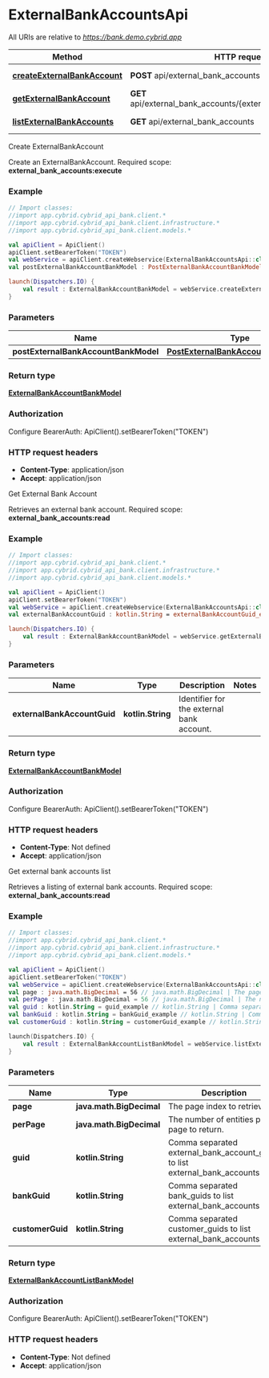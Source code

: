 # ExternalBankAccountsApi

All URIs are relative to *https://bank.demo.cybrid.app*

Method | HTTP request | Description
------------- | ------------- | -------------
[**createExternalBankAccount**](ExternalBankAccountsApi.md#createExternalBankAccount) | **POST** api/external_bank_accounts | Create ExternalBankAccount
[**getExternalBankAccount**](ExternalBankAccountsApi.md#getExternalBankAccount) | **GET** api/external_bank_accounts/{external_bank_account_guid} | Get External Bank Account
[**listExternalBankAccounts**](ExternalBankAccountsApi.md#listExternalBankAccounts) | **GET** api/external_bank_accounts | Get external bank accounts list



Create ExternalBankAccount

Create an ExternalBankAccount.  Required scope: **external_bank_accounts:execute**

### Example
```kotlin
// Import classes:
//import app.cybrid.cybrid_api_bank.client.*
//import app.cybrid.cybrid_api_bank.client.infrastructure.*
//import app.cybrid.cybrid_api_bank.client.models.*

val apiClient = ApiClient()
apiClient.setBearerToken("TOKEN")
val webService = apiClient.createWebservice(ExternalBankAccountsApi::class.java)
val postExternalBankAccountBankModel : PostExternalBankAccountBankModel =  // PostExternalBankAccountBankModel | 

launch(Dispatchers.IO) {
    val result : ExternalBankAccountBankModel = webService.createExternalBankAccount(postExternalBankAccountBankModel)
}
```

### Parameters

Name | Type | Description  | Notes
------------- | ------------- | ------------- | -------------
 **postExternalBankAccountBankModel** | [**PostExternalBankAccountBankModel**](PostExternalBankAccountBankModel.md)|  |

### Return type

[**ExternalBankAccountBankModel**](ExternalBankAccountBankModel.md)

### Authorization


Configure BearerAuth:
    ApiClient().setBearerToken("TOKEN")

### HTTP request headers

 - **Content-Type**: application/json
 - **Accept**: application/json


Get External Bank Account

Retrieves an external bank account.  Required scope: **external_bank_accounts:read**

### Example
```kotlin
// Import classes:
//import app.cybrid.cybrid_api_bank.client.*
//import app.cybrid.cybrid_api_bank.client.infrastructure.*
//import app.cybrid.cybrid_api_bank.client.models.*

val apiClient = ApiClient()
apiClient.setBearerToken("TOKEN")
val webService = apiClient.createWebservice(ExternalBankAccountsApi::class.java)
val externalBankAccountGuid : kotlin.String = externalBankAccountGuid_example // kotlin.String | Identifier for the external bank account.

launch(Dispatchers.IO) {
    val result : ExternalBankAccountBankModel = webService.getExternalBankAccount(externalBankAccountGuid)
}
```

### Parameters

Name | Type | Description  | Notes
------------- | ------------- | ------------- | -------------
 **externalBankAccountGuid** | **kotlin.String**| Identifier for the external bank account. |

### Return type

[**ExternalBankAccountBankModel**](ExternalBankAccountBankModel.md)

### Authorization


Configure BearerAuth:
    ApiClient().setBearerToken("TOKEN")

### HTTP request headers

 - **Content-Type**: Not defined
 - **Accept**: application/json


Get external bank accounts list

Retrieves a listing of external bank accounts.  Required scope: **external_bank_accounts:read**

### Example
```kotlin
// Import classes:
//import app.cybrid.cybrid_api_bank.client.*
//import app.cybrid.cybrid_api_bank.client.infrastructure.*
//import app.cybrid.cybrid_api_bank.client.models.*

val apiClient = ApiClient()
apiClient.setBearerToken("TOKEN")
val webService = apiClient.createWebservice(ExternalBankAccountsApi::class.java)
val page : java.math.BigDecimal = 56 // java.math.BigDecimal | The page index to retrieve.
val perPage : java.math.BigDecimal = 56 // java.math.BigDecimal | The number of entities per page to return.
val guid : kotlin.String = guid_example // kotlin.String | Comma separated external_bank_account_guids to list external_bank_accounts for.
val bankGuid : kotlin.String = bankGuid_example // kotlin.String | Comma separated bank_guids to list external_bank_accounts for.
val customerGuid : kotlin.String = customerGuid_example // kotlin.String | Comma separated customer_guids to list external_bank_accounts for.

launch(Dispatchers.IO) {
    val result : ExternalBankAccountListBankModel = webService.listExternalBankAccounts(page, perPage, guid, bankGuid, customerGuid)
}
```

### Parameters

Name | Type | Description  | Notes
------------- | ------------- | ------------- | -------------
 **page** | **java.math.BigDecimal**| The page index to retrieve. | [optional]
 **perPage** | **java.math.BigDecimal**| The number of entities per page to return. | [optional]
 **guid** | **kotlin.String**| Comma separated external_bank_account_guids to list external_bank_accounts for. | [optional]
 **bankGuid** | **kotlin.String**| Comma separated bank_guids to list external_bank_accounts for. | [optional]
 **customerGuid** | **kotlin.String**| Comma separated customer_guids to list external_bank_accounts for. | [optional]

### Return type

[**ExternalBankAccountListBankModel**](ExternalBankAccountListBankModel.md)

### Authorization


Configure BearerAuth:
    ApiClient().setBearerToken("TOKEN")

### HTTP request headers

 - **Content-Type**: Not defined
 - **Accept**: application/json

